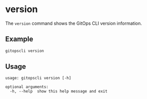 # version

The `version` command shows the GitOps CLI version information.

## Example

```bash
gitopscli version
```

## Usage
```
usage: gitopscli version [-h]

optional arguments:
  -h, --help  show this help message and exit
```
